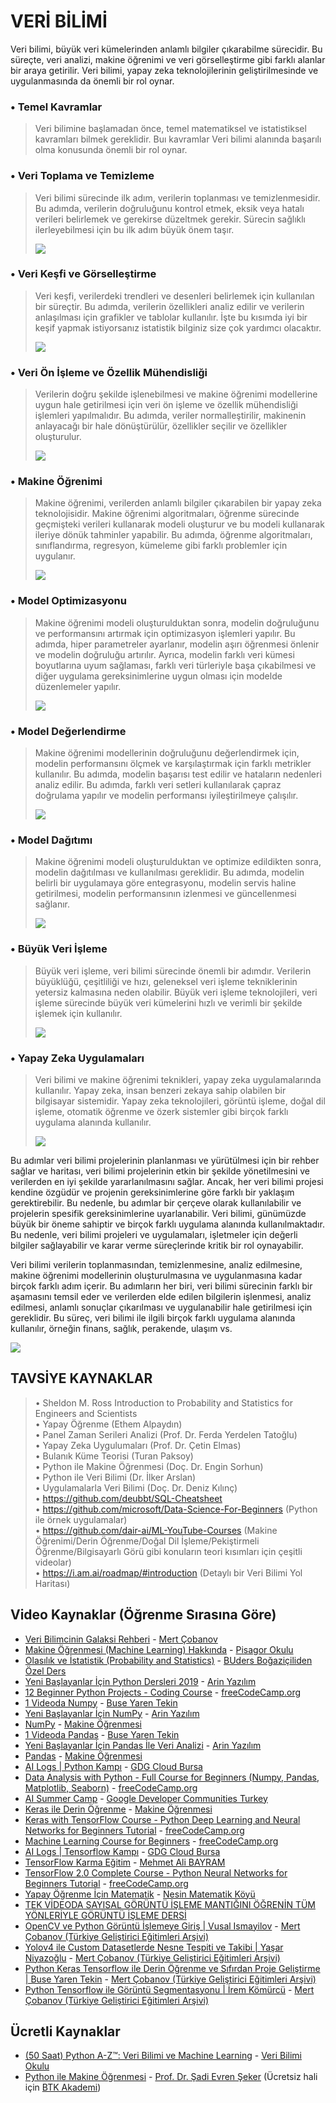 # VERİ BİLİMİ

Veri bilimi, büyük veri kümelerinden anlamlı bilgiler çıkarabilme sürecidir. Bu süreçte, veri analizi, makine öğrenimi ve veri görselleştirme gibi farklı alanlar bir araya getirilir. Veri bilimi, yapay zeka teknolojilerinin geliştirilmesinde ve uygulanmasında da önemli bir rol oynar.

### •	Temel Kavramlar
> Veri bilimine başlamadan önce, temel matematiksel ve istatistiksel kavramları bilmek gereklidir. Buı kavramlar Veri bilimi alanında başarılı olma konusunda önemli bir rol oynar.

### •	Veri Toplama ve Temizleme
> Veri bilimi sürecinde ilk adım, verilerin toplanması ve temizlenmesidir. Bu adımda, verilerin doğruluğunu kontrol etmek, eksik veya hatalı verileri belirlemek ve gerekirse düzeltmek gerekir. Sürecin sağlıklı ilerleyebilmesi için bu ilk adım büyük önem taşır.
> 
> [![](https://calendar.duke.edu/images//2023/20230324/3f321a7404a1298aec0c4d32c66d666e-CR-data-collection_20230104042413PM.jpg)](https://calendar.duke.edu/images//2023/20230324/3f321a7404a1298aec0c4d32c66d666e-CR-data-collection_20230104042413PM.jpg)

### •	Veri Keşfi ve Görselleştirme
> Veri keşfi, verilerdeki trendleri ve desenleri belirlemek için kullanılan bir süreçtir. Bu adımda, verilerin özellikleri analiz edilir ve verilerin anlaşılması için grafikler ve tablolar kullanılır. İşte bu kısımda iyi bir keşif yapmak istiyorsanız istatistik bilginiz size çok yardımcı olacaktır.
> 
> [![](https://lh3.googleusercontent.com/eI8BBCh2W8xKqV4gU4KZuF9iYDsCwFy9o232A8a0ndfgPCrY_jDHB5TR4iah12bLCwvNrjYegEf0MvkB2Zc9eSKbNt-Xvvqo_i6k6Y4)](https://lh3.googleusercontent.com/eI8BBCh2W8xKqV4gU4KZuF9iYDsCwFy9o232A8a0ndfgPCrY_jDHB5TR4iah12bLCwvNrjYegEf0MvkB2Zc9eSKbNt-Xvvqo_i6k6Y4)

### •	Veri Ön İşleme ve Özellik Mühendisliği
> Verilerin doğru şekilde işlenebilmesi ve makine öğrenimi modellerine uygun hale getirilmesi için veri ön işleme ve özellik mühendisliği işlemleri yapılmalıdır. Bu adımda, veriler normalleştirilir, makinenin anlayacağı bir hale dönüştürülür, özellikler seçilir ve özellikler oluşturulur.
> 
> [![](https://lh3.googleusercontent.com/O2QEdYT3Y8DXsCqoM77Qc8EM39TayvVsOpsG8McHJx1bvf6weIoB32kyJw3Z1y-6xnacH7ZbjRyS0iw4Zs722lvBwatbjPUzaJsnGB4)](https://lh3.googleusercontent.com/O2QEdYT3Y8DXsCqoM77Qc8EM39TayvVsOpsG8McHJx1bvf6weIoB32kyJw3Z1y-6xnacH7ZbjRyS0iw4Zs722lvBwatbjPUzaJsnGB4)

### •	Makine Öğrenimi
> Makine öğrenimi, verilerden anlamlı bilgiler çıkarabilen bir yapay zeka teknolojisidir. Makine öğrenimi algoritmaları, öğrenme sürecinde geçmişteki verileri kullanarak modeli oluşturur ve bu modeli kullanarak ileriye dönük tahminler yapabilir. Bu adımda, öğrenme algoritmaları, sınıflandırma, regresyon, kümeleme gibi farklı problemler için uygulanır.
> 
> [![](https://lh3.googleusercontent.com/__hWDeaELPkEfj-veCHieRpl1kjg0Sjy9lPKWz-csB1n6yXu5jIRXcWJZQyo5ULcbTj8s3VBQbwlK6H-HmN_30VnnXFmQuNX1MSylDjJCA)](https://lh3.googleusercontent.com/__hWDeaELPkEfj-veCHieRpl1kjg0Sjy9lPKWz-csB1n6yXu5jIRXcWJZQyo5ULcbTj8s3VBQbwlK6H-HmN_30VnnXFmQuNX1MSylDjJCA)

### •	Model Optimizasyonu 
> Makine öğrenimi modeli oluşturulduktan sonra, modelin doğruluğunu ve performansını artırmak için optimizasyon işlemleri yapılır. Bu adımda, hiper parametreler ayarlanır, modelin aşırı öğrenmesi önlenir ve modelin doğruluğu artırılır. Ayrıca, modelin farklı veri kümesi boyutlarına uyum sağlaması, farklı veri türleriyle başa çıkabilmesi ve diğer uygulama gereksinimlerine uygun olması için modelde düzenlemeler yapılır.
> 
> [![](https://lh3.googleusercontent.com/rFKPCrzkJpxip9LyCPFF1y4_xHq0DMTBM6jB2mp304mHxL5tRu72QtcZlZ6jyjWdItTZ11UJ2Kdw_-5FaVPZDykNx0zM6zT9v3BzPZyc)](https://lh3.googleusercontent.com/rFKPCrzkJpxip9LyCPFF1y4_xHq0DMTBM6jB2mp304mHxL5tRu72QtcZlZ6jyjWdItTZ11UJ2Kdw_-5FaVPZDykNx0zM6zT9v3BzPZyc)

### •	Model Değerlendirme
> Makine öğrenimi modellerinin doğruluğunu değerlendirmek için, modelin performansını ölçmek ve karşılaştırmak için farklı metrikler kullanılır. Bu adımda, modelin başarısı test edilir ve hataların nedenleri analiz edilir. Bu adımda, farklı veri setleri kullanılarak çapraz doğrulama yapılır ve modelin performansı iyileştirilmeye çalışılır.
> 
> [![](https://lh3.googleusercontent.com/knL5ocYHDnaMB-6zAnGTp_peq6QZyj4nH6IBsEXNbUXuDp9ExN9hVbjVYSgukrz1tEqbafz2HKthiDnMG8j0OWIUuisoNhE512986bAltQ)](https://lh3.googleusercontent.com/knL5ocYHDnaMB-6zAnGTp_peq6QZyj4nH6IBsEXNbUXuDp9ExN9hVbjVYSgukrz1tEqbafz2HKthiDnMG8j0OWIUuisoNhE512986bAltQ)

### •	Model Dağıtımı
> Makine öğrenimi modeli oluşturulduktan ve optimize edildikten sonra, modelin dağıtılması ve kullanılması gereklidir. Bu adımda, modelin belirli bir uygulamaya göre entegrasyonu, modelin servis haline getirilmesi, modelin performansının izlenmesi ve güncellenmesi sağlanır.
> 
> [![](https://lh3.googleusercontent.com/ZGloSA-uhswxnhB3I-rsAdN8E0asTXhgxREfgu5z1kRi24BjpsPHjXXuzjxwJGdTKLvkO_x1O4mLlehyQErzpbN-ytDooxwBwxiR3ScN)](https://lh3.googleusercontent.com/ZGloSA-uhswxnhB3I-rsAdN8E0asTXhgxREfgu5z1kRi24BjpsPHjXXuzjxwJGdTKLvkO_x1O4mLlehyQErzpbN-ytDooxwBwxiR3ScN)

### •	Büyük Veri İşleme
> Büyük veri işleme, veri bilimi sürecinde önemli bir adımdır. Verilerin büyüklüğü, çeşitliliği ve hızı, geleneksel veri işleme tekniklerinin yetersiz kalmasına neden olabilir. Büyük veri işleme teknolojileri, veri işleme sürecinde büyük veri kümelerini hızlı ve verimli bir şekilde işlemek için kullanılır.
> 
> [![](https://lh3.googleusercontent.com/Ri1e5fRHIdI85EaW2WgZHGv9Cf7bV15nHcza4SHsBoBF5ZzUOAEddlCPKni2jrvAreQYWZYflKx8UrCj2Nof92VJKEDqvaD2xNvnSFgx)](https://lh3.googleusercontent.com/Ri1e5fRHIdI85EaW2WgZHGv9Cf7bV15nHcza4SHsBoBF5ZzUOAEddlCPKni2jrvAreQYWZYflKx8UrCj2Nof92VJKEDqvaD2xNvnSFgx)


### •	Yapay Zeka Uygulamaları
> Veri bilimi ve makine öğrenimi teknikleri, yapay zeka uygulamalarında kullanılır. Yapay zeka, insan benzeri zekaya sahip olabilen bir bilgisayar sistemidir. Yapay zeka teknolojileri, görüntü işleme, doğal dil işleme, otomatik öğrenme ve özerk sistemler gibi birçok farklı uygulama alanında kullanılır.
> 
> [![](https://lh3.googleusercontent.com/nO2LHBZigCb8JfTn3kCF_WG7gUAp6QubcEGWPS5bbppaCp2vCn7FXF7-XyFQ5XzrFgvFRRqlVaccTUFtHn5R7_cuUAREBfVDxsS_y6I)](https://lh3.googleusercontent.com/nO2LHBZigCb8JfTn3kCF_WG7gUAp6QubcEGWPS5bbppaCp2vCn7FXF7-XyFQ5XzrFgvFRRqlVaccTUFtHn5R7_cuUAREBfVDxsS_y6I)


Bu adımlar veri bilimi projelerinin planlanması ve yürütülmesi için bir rehber sağlar ve haritası, veri bilimi projelerinin etkin bir şekilde yönetilmesini ve verilerden en iyi şekilde yararlanılmasını sağlar. Ancak, her veri bilimi projesi kendine özgüdür ve projenin gereksinimlerine göre farklı bir yaklaşım gerektirebilir. Bu nedenle, bu adımlar bir çerçeve olarak kullanılabilir ve projelerin spesifik gereksinimlerine uyarlanabilir. Veri bilimi, günümüzde büyük bir öneme sahiptir ve birçok farklı uygulama alanında kullanılmaktadır. Bu nedenle, veri bilimi projeleri ve uygulamaları, işletmeler için değerli bilgiler sağlayabilir ve karar verme süreçlerinde kritik bir rol oynayabilir.

Veri bilimi verilerin toplanmasından, temizlenmesine, analiz edilmesine, makine öğrenimi modellerinin oluşturulmasına ve uygulanmasına kadar birçok farklı adım içerir. Bu adımların her biri, veri bilimi sürecinin farklı bir aşamasını temsil eder ve verilerden elde edilen bilgilerin işlenmesi, analiz edilmesi, anlamlı sonuçlar çıkarılması ve uygulanabilir hale getirilmesi için gereklidir. Bu süreç, veri bilimi ile ilgili birçok farklı uygulama alanında kullanılır, örneğin finans, sağlık, perakende, ulaşım vs. 

[![](https://lh3.googleusercontent.com/H9uwoT5CvQ-t7SLI-9RsxyhhI6vLP4A9OhF2h3Hj3qg_eX0EUbBBcAtsRtP_SakCbJj32WMcfMCBqEWHBwfmgChNk0RCpTr_fXB2u4yL)](https://lh3.googleusercontent.com/H9uwoT5CvQ-t7SLI-9RsxyhhI6vLP4A9OhF2h3Hj3qg_eX0EUbBBcAtsRtP_SakCbJj32WMcfMCBqEWHBwfmgChNk0RCpTr_fXB2u4yL)

## TAVSİYE KAYNAKLAR

>•	Sheldon M. Ross Introduction to Probability and Statistics for Engineers and Scientists <br/>
•	Yapay Öğrenme (Ethem Alpaydın)<br/>
•	Panel Zaman Serileri Analizi (Prof. Dr. Ferda Yerdelen Tatoğlu)<br/>
•	Yapay Zeka Uygulumaları (Prof. Dr. Çetin Elmas)<br/>
•	Bulanık Küme Teorisi (Turan Paksoy)<br/>
•	Python ile Makine Öğrenmesi (Doç. Dr. Engin Sorhun)<br/>
•	Python ile Veri Bilimi (Dr. İlker Arslan)<br/>
•	Uygulamalarla Veri Bilimi (Doç. Dr. Deniz Kılınç)<br/>
•	https://github.com/deubbt/SQL-Cheatsheet<br/>
•	https://github.com/microsoft/Data-Science-For-Beginners (Python ile örnek uygulamalar)<br/>
•	https://github.com/dair-ai/ML-YouTube-Courses (Makine Öğrenimi/Derin Öğrenme/Doğal Dil İşleme/Pekiştirmeli Öğrenme/Bilgisayarlı Görü gibi konuların teori kısımları için çeşitli videolar)<br/>
•	https://i.am.ai/roadmap/#introduction (Detaylı bir Veri Bilimi Yol Haritası)<br/>

## Video Kaynaklar (Öğrenme Sırasına Göre)
- [Veri Bilimcinin Galaksi Rehberi](https://www.youtube.com/watch?v=KRoAbNaOoEk) - [Mert Çobanov](https://www.youtube.com/@mertcobanov)
- [Makine Öğrenmesi (Machine Learning) Hakkında](https://www.youtube.com/watch?v=oQDeVVTzVPA) - [Pisagor Okulu](https://www.youtube.com/@PisagorOkulu)
- [Olasılık ve İstatistik (Probability and Statistics)](https://www.youtube.com/playlist?list=PLcNWqzWzYG2ufnZbJYffUkgYkhh3kS44L) - [BUders Boğaziçiliden Özel Ders](https://www.youtube.com/@Buders)
- [Yeni Başlayanlar İçin Python Dersleri 2019](https://www.youtube.com/playlist?list=PL-Hkw4CrSVq9Y_RP7Q9Kn-bgZvVdl1cBy) - [Arin Yazılım](https://www.youtube.com/@ArinYazilim)
- [12 Beginner Python Projects - Coding Course](https://www.youtube.com/watch?v=8ext9G7xspg) - [freeCodeCamp.org](https://www.youtube.com/@freecodecamp)
- [1 Videoda Numpy](https://www.youtube.com/watch?v=PkI3HgqiiMo) - [Buse Yaren Tekin](https://www.youtube.com/@BuseYaren)
- [Yeni Başlayanlar İçin NumPy](https://www.youtube.com/playlist?list=PL-Hkw4CrSVq-WIFsfLJkDASz2YgGJg5Nt) - [Arin Yazılım](https://www.youtube.com/@ArinYazilim)
- [NumPy](https://www.youtube.com/playlist?list=PLRRY18KNZTgVBuQPSbjHWMEshKaXVsqKU) - [Makine Öğrenmesi](https://www.youtube.com/@MakineOgrenmesi)
- [1 Videoda Pandas](https://www.youtube.com/watch?v=FAUZJC1CyGo) - [Buse Yaren Tekin](https://www.youtube.com/@BuseYaren)
- [Yeni Başlayanlar İçin Pandas İle Veri Analizi](https://www.youtube.com/playlist?list=PL-Hkw4CrSVq-qwoZJKGXdYoGYQseJoPR2) - [Arin Yazılım](https://www.youtube.com/@ArinYazilim)
- [Pandas](https://www.youtube.com/playlist?list=PLRRY18KNZTgUNSjGGDjLBQJR1o16cD0Ci) - [Makine Öğrenmesi](https://www.youtube.com/@MakineOgrenmesi)
- [AI Logs | Python Kampı](https://www.youtube.com/playlist?list=PLWRi-ef3zHbGAukYYuXzFNKRDjMxAKtGM) - [GDG Cloud Bursa](https://www.youtube.com/@GDGCloudBursa)
- [Data Analysis with Python - Full Course for Beginners (Numpy, Pandas, Matplotlib, Seaborn)](https://www.youtube.com/watch?v=r-uOLxNrNk8) - [freeCodeCamp.org](https://www.youtube.com/@freecodecamp)
- [AI Summer Camp](https://www.youtube.com/playlist?list=PLZj2Q42tw-6_oTfZ_Vjc6b00Lwgw1JS8K) - [Google Developer Communities Turkey](https://www.youtube.com/@GoogleDevelopersTurkey)
- [Keras ile Derin Öğrenme](https://www.youtube.com/playlist?list=PLRRY18KNZTgUyaxSRvExF7zNsIpaehl5e) - [Makine Öğrenmesi](https://www.youtube.com/@MakineOgrenmesi)
- [Keras with TensorFlow Course - Python Deep Learning and Neural Networks for Beginners Tutorial](https://www.youtube.com/watch?v=qFJeN9V1ZsI) - [freeCodeCamp.org](https://www.youtube.com/@freecodecamp)
- [Machine Learning Course for Beginners](https://www.youtube.com/watch?v=NWONeJKn6kc) - [freeCodeCamp.org](https://www.youtube.com/@freecodecamp)
- [AI Logs | Tensorflow Kampı](https://www.youtube.com/playlist?list=PLWRi-ef3zHbGzvfXZP0-AZNBssXU2bdIz) - [GDG Cloud Bursa](https://www.youtube.com/@GDGCloudBursa)
- [TensorFlow Karma Eğitim](https://www.youtube.com/playlist?list=PLrWGe5fM0LZ4utCCJuwxb1i43uXSmSGpa) - [Mehmet Ali BAYRAM](https://www.youtube.com/@MehmetAliBayram)
- [TensorFlow 2.0 Complete Course - Python Neural Networks for Beginners Tutorial](https://www.youtube.com/watch?v=tPYj3fFJGjk) - [freeCodeCamp.org](https://www.youtube.com/@freecodecamp)
- [Yapay Öğrenme İçin Matematik](https://www.youtube.com/playlist?list=PL-VAZnoQqQ4W3kxCI4At6flbG72k8mHVG) - [Nesin Matematik Köyü](https://www.youtube.com/@NesinMatematikKoyuResmi)
- [TEK VİDEODA SAYISAL GÖRÜNTÜ İŞLEME MANTIĞINI ÖĞRENİN TÜM YÖNLERİYLE GÖRÜNTÜ İŞLEME DERSİ](https://www.youtube.com/watch?v=Q7WGimJfNxU)
- [OpenCV ve Python Görüntü İşlemeye Giriş | Vusal Ismayilov](https://www.youtube.com/watch?v=ytsvnQpyFZg) - [Mert Çobanov (Türkiye Geliştirici Eğitimleri Arşivi)](https://www.youtube.com/playlist?list=PLk54I7lqQSsbpShjcv3upA5LwMqyV9p27)
- [Yolov4 ile Custom Datasetlerde Nesne Tespiti ve Takibi | Yaşar Niyazoğlu](https://www.youtube.com/watch?v=EelhQY0LRIw) - [Mert Çobanov (Türkiye Geliştirici Eğitimleri Arşivi)](https://www.youtube.com/playlist?list=PLk54I7lqQSsbpShjcv3upA5LwMqyV9p27)
- [Python Keras Tensorflow ile Derin Öğrenme ve Sıfırdan Proje Geliştirme | Buse Yaren Tekin](https://www.youtube.com/watch?v=qpEybki4G7A) - [Mert Çobanov (Türkiye Geliştirici Eğitimleri Arşivi)](https://www.youtube.com/playlist?list=PLk54I7lqQSsbpShjcv3upA5LwMqyV9p27)
- [Python Tensorflow ile Görüntü Segmentasyonu | İrem Kömürcü](https://www.youtube.com/watch?v=aUHoDeo3DFg) - [Mert Çobanov (Türkiye Geliştirici Eğitimleri Arşivi)](https://www.youtube.com/playlist?list=PLk54I7lqQSsbpShjcv3upA5LwMqyV9p27)

## Ücretli Kaynaklar
- [(50 Saat) Python A-Z™: Veri Bilimi ve Machine Learning](https://www.udemy.com/course/python-egitimi/) - [Veri Bilimi Okulu](https://www.udemy.com/user/veri-bilimi-okulu/)
- [Python ile Makine Öğrenmesi](https://www.udemy.com/course/makine-ogrenmesi/) - [Prof. Dr. Şadi Evren Şeker](https://www.udemy.com/user/sadievrenseker/) (Ücretsiz hali için [BTK Akademi](https://www.btkakademi.gov.tr/portal/course/python-ile-makine-oegrenmesi-11800))
